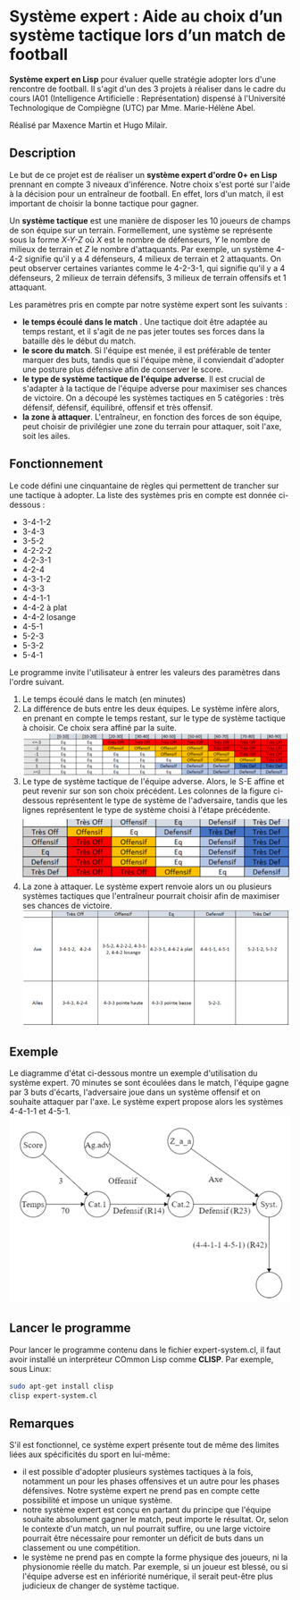 # Système expert : Aide au choix d’un système tactique lors d’un match de football

**Système expert en Lisp** pour évaluer quelle stratégie adopter lors d'une rencontre de football. Il s'agit d'un des 3 projets à réaliser dans le cadre du cours IA01 (Intelligence Artificielle : Représentation) dispensé à l'Université Technologique de Compiègne (UTC) par Mme. Marie-Hélène Abel.
 
Réalisé par Maxence Martin et Hugo Milair.

## Description

Le but de ce projet est de réaliser un **système expert d'ordre 0+ en Lisp** prennant en compte 3 niveaux d'inférence. Notre choix s'est porté sur l'aide à la décision pour un entraîneur de football. En effet, lors d'un match, il est important de choisir la bonne tactique pour gagner.

Un **système tactique** est une manière de disposer les 10 joueurs de champs de son équipe sur un terrain. Formellement, une système se représente sous la forme *X-Y-Z* où *X* est le nombre de défenseurs, *Y* le nombre de milieux de terrain et *Z* le nombre d'attaquants. Par exemple, un système 4-4-2 signifie qu'il y a 4 défenseurs, 4 milieux de terrain et 2 attaquants. On peut observer certaines variantes comme le 4-2-3-1, qui signifie qu'il y a 4 défenseurs, 2 milieux de terrain défensifs, 3 milieux de terrain offensifs et 1 attaquant.

Les paramètres pris en compte par notre système expert sont les suivants :

- **le temps écoulé dans le match** . Une tactique doit être adaptée au temps restant, et il s'agit de ne pas jeter toutes ses forces dans la bataille dès le début du match.
- **le score du match**. Si l'équipe est menée, il est préférable de tenter marquer des buts, tandis que si l'équipe mène, il conviendait d'adopter une posture plus défensive afin de conserver le score.
- **le type de système tactique de l'équipe adverse**. Il est crucial de s'adapter à la tactique de l'équipe adverse pour maximiser ses chances de victoire. On a découpé les systèmes tactiques en 5 catégories : très défensif, défensif, équilibré, offensif et très offensif.
- **la zone à attaquer**. L'entraîneur, en fonction des forces de son équipe, peut choisir de privilégier une zone du terrain pour attaquer, soit l'axe, soit les ailes.

## Fonctionnement

Le code défini une cinquantaine de règles qui permettent de trancher sur une tactique à adopter. La liste des systèmes pris en compte est donnée ci-dessous :

- 3-4-1-2
- 3-4-3
- 3-5-2
- 4-2-2-2
- 4-2-3-1
- 4-2-4
- 4-3-1-2
- 4-3-3
- 4-4-1-1
- 4-4-2 à plat
- 4-4-2 losange
- 4-5-1
- 5-2-3
- 5-3-2
- 5-4-1

Le programme invite l'utilisateur à entrer les valeurs des paramètres dans l'ordre suivant.

1. Le temps écoulé dans le match (en minutes)
2. La différence de buts entre les deux équipes. Le système infère alors, en prenant en compte le temps restant, sur le type de système tactique à choisir. Ce choix sera affiné par la suite.
![Première inférence du système-expert](images/etape1.png)
3. Le type de système tactique de l'équipe adverse. Alors, le S-E affine et peut revenir sur son son choix précédent. Les colonnes de la figure ci-dessous représentent le type de système de l'adversaire, tandis que les lignes représentent le type de système choisi à l'étape précédente.
![Deuxième inférence du système-expert](images/etape2.png)
4. La zone à attaquer. Le système expert renvoie alors un ou plusieurs systèmes tactiques que l'entraîneur pourrait choisir afin de maximiser ses chances de victoire.
![Troisième inférence du système-expert](images/etape3.png)

## Exemple

Le diagramme d'état ci-dessous montre un exemple d'utilisation du système expert. 70 minutes se sont écoulées dans le match, l'équipe gagne par 3 buts d'écarts, l'adversaire joue dans un système offensif et on souhaite attaquer par l'axe. Le système expert propose alors les systèmes 4-4-1-1 et 4-5-1.
![Processus du système-expert](images/processus.png)

## Lancer le programme

Pour lancer le programme contenu dans le fichier expert-system.cl, il faut avoir installé un interpréteur COmmon Lisp comme **CLISP**. Par exemple, sous Linux:

```bash
sudo apt-get install clisp
clisp expert-system.cl
```

## Remarques

S'il est fonctionnel, ce système expert présente tout de même des limites liées aux spécificités du sport en lui-même:

- il est possible d'adopter plusieurs systèmes tactiques à la fois, notamment un pour les phases offensives et un autre pour les phases défensives. Notre système expert ne prend pas en compte cette possibilité et impose un unique système.
- notre système expert est conçu en partant du principe que l'équipe souhaite absolument gagner le match, peut importe le résultat. Or, selon le contexte d'un match, un nul pourrait suffire, ou une large victoire pourrait être nécessaire pour remonter un déficit de buts dans un classement ou une compétition.
- le système ne prend pas en compte la forme physique des joueurs, ni la physionomie réelle du match. Par exemple, si un joueur est blessé, ou si l'équipe adverse est en infériorité numérique, il serait peut-être plus judicieux de changer de système tactique.
